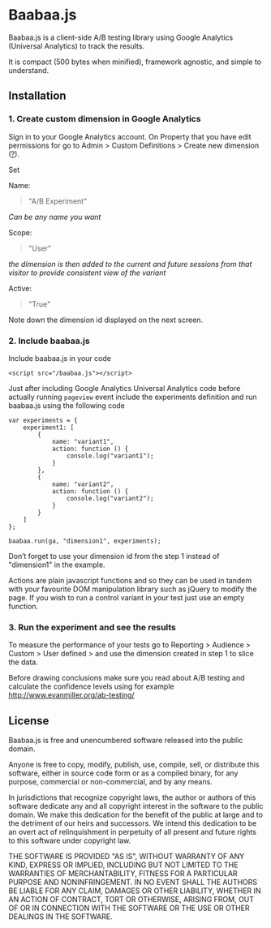 # Baabaa.js

Baabaa.js is a client-side A/B testing library using Google Analytics (Universal Analytics) to track the results.

It is compact (500 bytes when minified), framework agnostic, and simple to understand.

## Installation

### 1. Create custom dimension in Google Analytics

Sign in to your Google Analytics account. On Property that you have edit permissions for go to Admin > Custom Definitions > Create new dimension ([?](https://support.google.com/analytics/answer/2709829?hl=en)). 

Set

Name:
> "A/B Experiment"

*Can be any name you want*

Scope:
> "User"

*the dimension is then added to the current and future sessions from that visitor to provide consistent view of the variant*

Active:

> "True"

Note down the dimension id displayed on the next screen.

### 2. Include baabaa.js

Include baabaa.js in your code

    <script src="/baabaa.js"></script>

Just after including Google Analytics Universal Analytics code before actually running ````pageview```` event include the experiments definition and run baabaa.js using the following code

    var experiments = {
        experiment1: [
            {
                name: "variant1",
                action: function () {
                    console.log("variant1");
                }
            },
            {
                name: "variant2",
                action: function () {
                    console.log("variant2");
                }
            }
        ]
    };

    baabaa.run(ga, "dimension1", experiments);

Don’t forget to use your dimension id from the step 1 instead of "dimension1" in the example.

Actions are plain javascript functions and so they can be used in tandem with your favourite DOM manipulation library such as jQuery to modify the page. If you wish to run a control variant in your test just use an empty function.

### 3. Run the experiment and see the results

To measure the performance of your tests go to Reporting > Audience > Custom > User defined > and use the dimension created in step 1 to slice the data.

Before drawing conclusions make sure you read about A/B testing and calculate the confidence levels using for example http://www.evanmiller.org/ab-testing/

## License

Baabaa.js is free and unencumbered software released into the public domain.

Anyone is free to copy, modify, publish, use, compile, sell, or distribute this software, either in source code form or as a compiled binary, for any purpose, commercial or non-commercial, and by any means.

In jurisdictions that recognize copyright laws, the author or authors of this software dedicate any and all copyright interest in the software to the public domain. We make this dedication for the benefit of the public at large and to the detriment of our heirs and successors. We intend this dedication to be an overt act of relinquishment in perpetuity of all present and future rights to this software under copyright law.

THE SOFTWARE IS PROVIDED "AS IS", WITHOUT WARRANTY OF ANY KIND, EXPRESS OR IMPLIED, INCLUDING BUT NOT LIMITED TO THE WARRANTIES OF MERCHANTABILITY, FITNESS FOR A PARTICULAR PURPOSE AND NONINFRINGEMENT. IN NO EVENT SHALL THE AUTHORS BE LIABLE FOR ANY CLAIM, DAMAGES OR OTHER LIABILITY, WHETHER IN AN ACTION OF CONTRACT, TORT OR OTHERWISE, ARISING FROM, OUT OF OR IN CONNECTION WITH THE SOFTWARE OR THE USE OR OTHER DEALINGS IN THE SOFTWARE.
